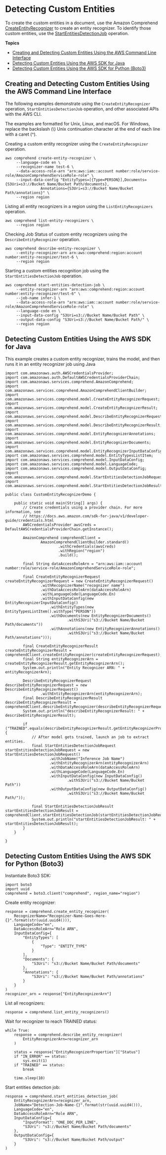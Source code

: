 # Detecting Custom Entities<a name="get-started-cer"></a>

To create the custom entities in a document, use the Amazon Comprehend [CreateEntityRecognizer](API_CreateEntityRecognizer.md) to create an entity recognizer\. To identify those custom entities, use the [StartEntitiesDetectionJob](API_StartEntitiesDetectionJob.md) operation\. 

**Topics**
+ [Creating and Detecting Custom Entities Using the AWS Command Line Interface](#get-started-api-cer-cli)
+ [Detecting Custom Entities Using the AWS SDK for Java](#get-started-api-cer-java)
+ [Detecting Custom Entities Using the AWS SDK for Python \(Boto3\)](#cer-python)

## Creating and Detecting Custom Entities Using the AWS Command Line Interface<a name="get-started-api-cer-cli"></a>

The following examples demonstrate using the `CreateEntityRecognizer` operation, `StartEntitiesDetectionJob` operation, and other associated APIs with the AWS CLI\. 

The examples are formatted for Unix, Linux, and macOS\. For Windows, replace the backslash \(\\\) Unix continuation character at the end of each line with a caret \(^\)\.

Creating a custom entity recognizer using the `CreateEntityRecognizer` operation\.

```
aws comprehend create-entity-recognizer \
     --language-code en \
     --recognizer-name test-6 \
     --data-access-role-arn "arn:aws:iam::account number:role/service-role/AmazonComprehendServiceRole-role" \
     --input-data-config "EntityTypes=[{Type=PERSON}],Documents={S3Uri=s3://Bucket Name/Bucket Path/documents},
                Annotations={S3Uri=s3://Bucket Name/Bucket Path/annotations}" \
     --region region
```

Listing all entity recognizers in a region using the `ListEntityRecognizers` operation\.

```
aws comprehend list-entity-recognizers \
     --region region
```

Checking Job Status of custom entity recognizers using the `DescribeEntityRecognizer` operation\.

```
aws comprehend describe-entity-recognizer \
     --entity-recognizer-arn arn:aws:comprehend:region:account number:entity-recognizer/test-6 \
     --region region
```

Starting a custom entities recognition job using the `StartEntitiesDetectionJob` operation\.

```
aws comprehend start-entities-detection-job \
     --entity-recognizer-arn "arn:aws:comprehend:region:account number:entity-recognizer/test-6" \
     --job-name infer-1 \
     --data-access-role-arn "arn:aws:iam::account number:role/service-role/AmazonComprehendServiceRole-role" \
     --language-code en \
     --input-data-config "S3Uri=s3://Bucket Name/Bucket Path" \
     --output-data-config "S3Uri=s3://Bucket Name/Bucket Path/" \
     --region region
```

## Detecting Custom Entities Using the AWS SDK for Java<a name="get-started-api-cer-java"></a>

This example creates a custom entity recognizer, trains the model, and then runs it in an entity recognizer job using Java

```
import com.amazonaws.auth.AWSCredentialsProvider;
import com.amazonaws.auth.DefaultAWSCredentialsProviderChain;
import com.amazonaws.services.comprehend.AmazonComprehend;
import com.amazonaws.services.comprehend.AmazonComprehendClientBuilder;
import com.amazonaws.services.comprehend.model.CreateEntityRecognizerRequest;
import com.amazonaws.services.comprehend.model.CreateEntityRecognizerResult;
import com.amazonaws.services.comprehend.model.DescribeEntityRecognizerRequest;
import com.amazonaws.services.comprehend.model.DescribeEntityRecognizerResult;
import com.amazonaws.services.comprehend.model.EntityRecognizerAnnotations;
import com.amazonaws.services.comprehend.model.EntityRecognizerDocuments;
import com.amazonaws.services.comprehend.model.EntityRecognizerInputDataConfig;
import com.amazonaws.services.comprehend.model.EntityTypesListItem;
import com.amazonaws.services.comprehend.model.InputDataConfig;
import com.amazonaws.services.comprehend.model.LanguageCode;
import com.amazonaws.services.comprehend.model.OutputDataConfig;
import com.amazonaws.services.comprehend.model.StartEntitiesDetectionJobRequest;
import com.amazonaws.services.comprehend.model.StartEntitiesDetectionJobResult;

public class CustomEntityRecognizerDemo {

    public static void main(String[] args) {
        // Create credentials using a provider chain. For more information, see
        // https://docs.aws.amazon.com/sdk-for-java/v1/developer-guide/credentials.html
        AWSCredentialsProvider awsCreds = DefaultAWSCredentialsProviderChain.getInstance();

        AmazonComprehend comprehendClient =
                AmazonComprehendClientBuilder.standard()
                        .withCredentials(awsCreds)
                        .withRegion("region")
                        .build();

        final String dataAccessRoleArn = "arn:aws:iam::account number:role/service-role/AmazonComprehendServiceRole-role";

        final CreateEntityRecognizerRequest createEntityRecognizerRequest = new CreateEntityRecognizerRequest()
                .withRecognizerName("recognizer name")
                .withDataAccessRoleArn(dataAccessRoleArn)
                .withLanguageCode(LanguageCode.En)
                .withInputDataConfig(new EntityRecognizerInputDataConfig()
                    .withEntityTypes(new EntityTypesListItem().withType("PERSON"))
                    .withDocuments(new EntityRecognizerDocuments()
                            .withS3Uri("s3://Bucket Name/Bucket Path/documents"))
                    .withAnnotations(new EntityRecognizerAnnotations()
                            .withS3Uri("s3://Bucket Name/Bucket Path/annotations")));

        final CreateEntityRecognizerResult createEntityRecognizerResult = comprehendClient.createEntityRecognizer(createEntityRecognizerRequest);
        final String entityRecognizerArn = createEntityRecognizerResult.getEntityRecognizerArn();
        System.out.println("Entity Recognizer ARN: " + entityRecognizerArn);

        DescribeEntityRecognizerRequest describeEntityRecognizerRequest = new DescribeEntityRecognizerRequest()
                .withEntityRecognizerArn(entityRecognizerArn);
        final DescribeEntityRecognizerResult describeEntityRecognizerResult = comprehendClient.describeEntityRecognizer(describeEntityRecognizerRequest);
        System.out.println("describeEntityRecognizerResult: " + describeEntityRecognizerResult);

        if ("TRAINED".equals(describeEntityRecognizerResult.getEntityRecognizerProperties().getStatus())) {
            // After model gets trained, launch an job to extract entities.
            final StartEntitiesDetectionJobRequest startEntitiesDetectionJobRequest = new StartEntitiesDetectionJobRequest()
                    .withJobName("Inference Job Name")
                    .withEntityRecognizerArn(entityRecognizerArn)
                    .withDataAccessRoleArn(dataAccessRoleArn)
                    .withLanguageCode(LanguageCode.En)
                    .withInputDataConfig(new InputDataConfig()
                            .withS3Uri("s3://Bucket Name/Bucket Path"))
                    .withOutputDataConfig(new OutputDataConfig()
                            .withS3Uri("s3://Bucket Name/Bucket Path/"));

            final StartEntitiesDetectionJobResult startEntitiesDetectionJobResult = comprehendClient.startEntitiesDetectionJob(startEntitiesDetectionJobRequest);
            System.out.println("startEntitiesDetectionJobResult: " + startEntitiesDetectionJobResult);
        }
    }

}
```

## Detecting Custom Entities Using the AWS SDK for Python \(Boto3\)<a name="cer-python"></a>

Instantiate Boto3 SDK: 

```
import boto3
import uuid
comprehend = boto3.client("comprehend", region_name="region")
```

Create entity recognizer: 

```
response = comprehend.create_entity_recognizer(
    RecognizerName="Recognizer-Name-Goes-Here-{}".format(str(uuid.uuid4())),
    LanguageCode="en",
    DataAccessRoleArn="Role ARN",
    InputDataConfig={
        "EntityTypes": [
            {
                "Type": "ENTITY_TYPE"
            }
        ],
        "Documents": {
            "S3Uri": "s3://Bucket Name/Bucket Path/documents"
        },
        "Annotations": {
            "S3Uri": "s3://Bucket Name/Bucket Path/annotations"
        }
    }
)
recognizer_arn = response["EntityRecognizerArn"]
```

List all recognizers: 

```
response = comprehend.list_entity_recognizers()
```

Wait for recognizer to reach TRAINED status: 

```
while True:
    response = comprehend.describe_entity_recognizer(
        EntityRecognizerArn=recognizer_arn
    )

    status = response["EntityRecognizerProperties"]["Status"]
    if "IN_ERROR" == status:
        sys.exit(1)
    if "TRAINED" == status:
        break

    time.sleep(10)
```

Start entities detection job: 

```
response = comprehend.start_entities_detection_job(
    EntityRecognizerArn=recognizer_arn,
    JobName="Detection-Job-Name-{}".format(str(uuid.uuid4())),
    LanguageCode="en",
    DataAccessRoleArn="Role ARN",
    InputDataConfig={
        "InputFormat": "ONE_DOC_PER_LINE",
        "S3Uri": "s3://Bucket Name/Bucket Path/documents"
    },
    OutputDataConfig={
        "S3Uri": "s3://Bucket Name/Bucket Path/output"
    }
)
```